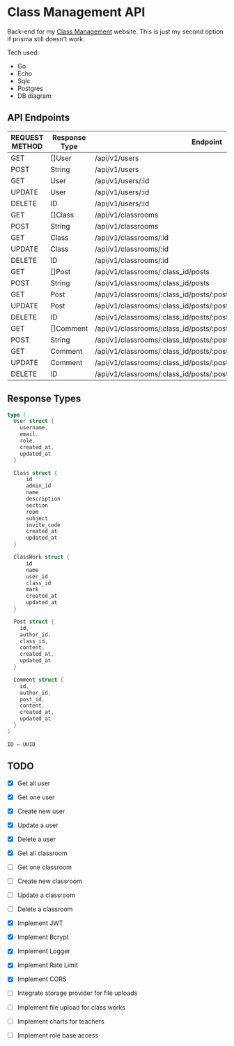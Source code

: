 # Class Management API

Back-end for my [Class Management](https://class-management.vercel.app)  website. This is just my second option if prisma still doesn't work.

Tech used:
- Go
- Echo
- Sqlc
- Postgres
- DB diagram

## API Endpoints
| REQUEST METHOD    | Response Type    | Endpoint    |
|---------------- | --------------- | --------------- |
| GET    | []User    | /api/v1/users    |
| POST    | String    | /api/v1/users    |
| GET   | User   | /api/v1/users/:id   |
| UPDATE    | User    | /api/v1/users/:id    |
| DELETE    | ID   | /api/v1/users/:id    |
| GET    | []Class    | /api/v1/classrooms    |
| POST    | String    | /api/v1/classrooms    |
| GET   | Class   | /api/v1/classrooms/:id   |
| UPDATE    | Class    | /api/v1/classrooms/:id    |
| DELETE    | ID   | /api/v1/classrooms/:id    |
| GET    | []Post    | /api/v1/classrooms/:class_id/posts    |
| POST    | String    | /api/v1/classrooms/:class_id/posts   |
| GET   | Post   | /api/v1/classrooms/:class_id/posts/:post_id   |
| UPDATE    | Post    | /api/v1/classrooms/:class_id/posts/:post_id    |
| DELETE    | ID   | /api/v1/classrooms/:class_id/posts/:post_id    |
| GET    | []Comment    | /api/v1/classrooms/:class_id/posts/:post_id/comments    |
| POST    | String    | /api/v1/classrooms/:class_id/posts/:post_id/comments   |
| GET   | Comment   | /api/v1/classrooms/:class_id/posts/:post_id/comments/:comment_id   |
| UPDATE    | Comment    | /api/v1/classrooms/:class_id/posts/:post_id/comments/:comment_id    |
| DELETE    | ID   | /api/v1/classrooms/:class_id/posts/:post_id/comments/:comment_id    |


## Response Types
```go
type (
  User struct { 
    username,
    email,
    role,
    created_at,
    updated_at
  }

  Class struct {
	  id
	  admin_id
	  name
	  description
	  section
	  room
	  subject
	  invite_code
	  created_at
	  updated_at
  }

  ClassWork struct {
	  id
	  name
	  user_id
	  class_id
	  mark
	  created_at
	  updated_at
  }

  Post struct { 
    id,
    author_id,
    class_id,
    content,
    created_at,
    updated_at 
  }

  Comment struct { 
    id,
    author_id,
    post_id,
    content,
    created_at,
    updated_at
  }
)

ID = UUID
```

## TODO
- [x] Get all user
- [x] Get one user
- [x] Create new user
- [x] Update a user
- [x] Delete a user
- [x] Get all classroom
- [ ] Get one classroom
- [ ] Create new classroom
- [ ] Update a classroom
- [ ] Delete a classroom
- [x] Implement JWT
- [x] Implement Bcrypt
- [x] Implement Logger
- [x] Implement Rate Limit
- [x] Implement CORS
- [ ] Integrate storage provider for file uploads 
- [ ] Implement file upload for class works
- [ ] Implement charts for teachers
- [ ] Implement role base access

